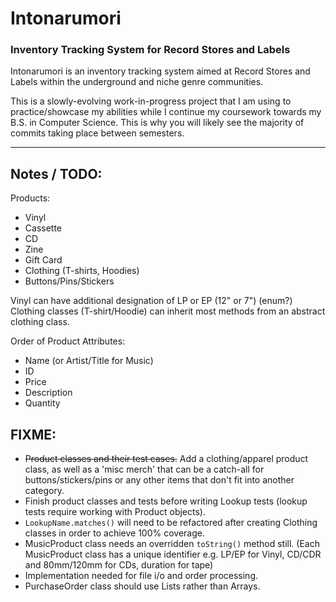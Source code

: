 # Intonarumori
### Inventory Tracking System for Record Stores and Labels

Intonarumori is an inventory tracking system aimed at Record Stores and Labels within the underground and niche genre communities. 

This is a slowly-evolving work-in-progress project that I am using to practice/showcase my abilities while I 
continue my coursework towards my B.S. in Computer Science. This is why you will likely see the majority of commits 
taking place between semesters.
***
## Notes / TODO:
Products:
- Vinyl
- Cassette
- CD
- Zine
- Gift Card
- Clothing (T-shirts, Hoodies)
- Buttons/Pins/Stickers

Vinyl can have additional designation of LP or EP (12" or 7") (enum?)
Clothing classes (T-shirt/Hoodie) can inherit most methods from an abstract clothing class.

Order of Product Attributes:
- Name (or Artist/Title for Music)
- ID
- Price
- Description
- Quantity 

## FIXME: 
- ~~Product classes and their test cases.~~ Add a clothing/apparel product class, as well as a 'misc merch' 
  that can be a catch-all for buttons/stickers/pins or any other items that don't fit into another category. 
- Finish product classes and tests before writing Lookup tests (lookup tests require working with Product objects).
- `LookupName.matches()` will need to be refactored after creating Clothing classes in order to achieve 100% coverage.
- MusicProduct class needs an overridden `toString()` method still. (Each MusicProduct class has a unique identifier 
  e.g. LP/EP for Vinyl, CD/CDR and 80mm/120mm for CDs, duration for tape)
- Implementation needed for file i/o and order processing.
- PurchaseOrder class should use Lists rather than Arrays.
